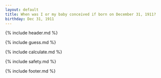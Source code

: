 ```yaml
---
layout: default
title: When was I or my baby conceived if born on December 31, 1911?
birthday: Dec 31, 1911
---
```


{% include header.md %}

{% include guess.md %}

{% include calculate.md %}

{% include safety.md %}

{% include footer.md %}



